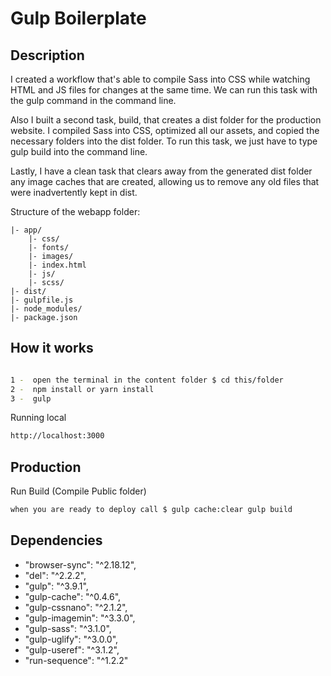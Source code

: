 # Gulp Boilerplate

## Description

I created a workflow that's able to compile Sass into CSS while watching HTML and JS files for changes at the same time. We can run this task with the gulp command in the command line.

Also I built a second task, build, that creates a dist folder for the production website. I compiled Sass into CSS, optimized all our assets, and copied the necessary folders into the dist folder. To run this task, we just have to type gulp build into the command line.

Lastly, I have a clean task that clears away from the generated dist folder any image caches that are created, allowing us to remove any old files that were inadvertently kept in dist.

Structure of the webapp folder:

    |- app/
        |- css/
        |- fonts/
        |- images/ 
        |- index.html
        |- js/ 
        |- scss/
    |- dist/
    |- gulpfile.js
    |- node_modules/
    |- package.json
    

## How it works

```bash

1 -  open the terminal in the content folder $ cd this/folder
2 -  npm install or yarn install
3 -  gulp 

```

Running local

```bash
http://localhost:3000
```

## Production

Run Build (Compile Public folder)

```bash
when you are ready to deploy call $ gulp cache:clear gulp build 
```

##  Dependencies

* "browser-sync": "^2.18.12",
* "del": "^2.2.2",
* "gulp": "^3.9.1",
* "gulp-cache": "^0.4.6",
* "gulp-cssnano": "^2.1.2",
* "gulp-imagemin": "^3.3.0",
* "gulp-sass": "^3.1.0",
* "gulp-uglify": "^3.0.0",
* "gulp-useref": "^3.1.2",
* "run-sequence": "^1.2.2"


